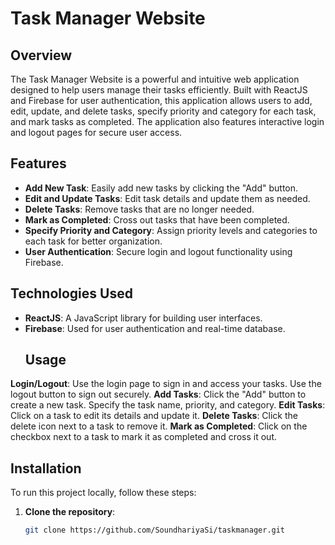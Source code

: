 # Task Manager Website

## Overview
The Task Manager Website is a powerful and intuitive web application designed to help users manage their tasks efficiently. Built with ReactJS and Firebase for user authentication, this application allows users to add, edit, update, and delete tasks, specify priority and category for each task, and mark tasks as completed. The application also features interactive login and logout pages for secure user access.

## Features
- **Add New Task**: Easily add new tasks by clicking the "Add" button.
- **Edit and Update Tasks**: Edit task details and update them as needed.
- **Delete Tasks**: Remove tasks that are no longer needed.
- **Mark as Completed**: Cross out tasks that have been completed.
- **Specify Priority and Category**: Assign priority levels and categories to each task for better organization.
- **User Authentication**: Secure login and logout functionality using Firebase.

## Technologies Used
- **ReactJS**: A JavaScript library for building user interfaces.
- **Firebase**: Used for user authentication and real-time database.
  ## Usage
**Login/Logout**: Use the login page to sign in and access your tasks. Use the logout button to sign out securely.
**Add Tasks**: Click the "Add" button to create a new task. Specify the task name, priority, and category.
**Edit Tasks**: Click on a task to edit its details and update it.
**Delete Tasks**: Click the delete icon next to a task to remove it.
**Mark as Completed**: Click on the checkbox next to a task to mark it as completed and cross it out.

## Installation
To run this project locally, follow these steps:

1. **Clone the repository**:
   ```bash
   git clone https://github.com/SoundhariyaSi/taskmanager.git



